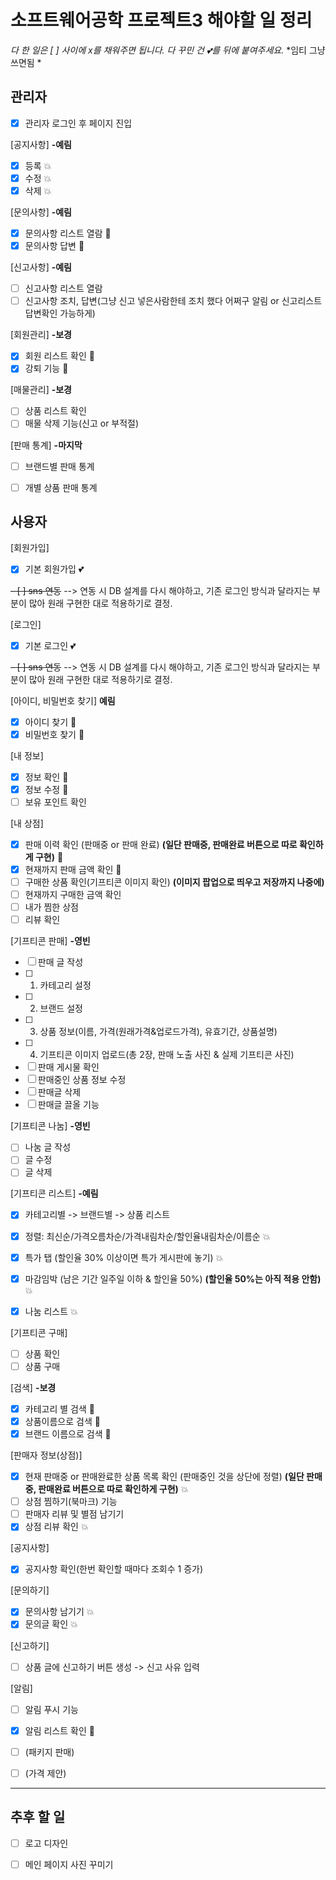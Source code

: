 # 소프트웨어공학 프로젝트3 해야할 일 정리
*다 한 일은 [ ] 사이에 x를 채워주면 됩니다.*
*다 꾸민 건 :two_hearts:를 뒤에 붙여주세요.*
*임티 그냥쓰면됨 *

## 관리자
- [x] 관리자 로그인 후 페이지 진입

[공지사항] **-예림**
- [x] 등록 :boom:
- [x] 수정 :boom:
- [x] 삭제 :boom:

[문의사항] **-예림**
- [x] 문의사항 리스트 열람 :tulip:
- [x] 문의사항 답변 :tulip:

[신고사항] **-예림**
- [ ] 신고사항 리스트 열람
- [ ] 신고사항 조치, 답변(그냥 신고 넣은사람한테 조치 했다 어쩌구 알림 or 신고리스트 답변확인 가능하게)

[회원관리] **-보경**
- [x] 회원 리스트 확인 :tulip:
- [x] 강퇴 기능 :tulip:

[매물관리] **-보경**
- [ ] 상품 리스트 확인
- [ ] 매물 삭제 기능(신고 or 부적절)

[판매 통계] **-마지막**
- [ ] 브랜드별 판매 통계
- [ ] 개별 상품 판매 통계


## 사용자
[회원가입]
- [x] 기본 회원가입 :two_hearts: 

~~- [ ] sns 연동~~ --> 연동 시 DB 설계를 다시 해야하고, 기존 로그인 방식과 달라지는 부분이 많아 원래 구현한 대로 적용하기로 결정.

[로그인]
- [x] 기본 로그인 :two_hearts:

~~- [ ] sns 연동~~ --> 연동 시 DB 설계를 다시 해야하고, 기존 로그인 방식과 달라지는 부분이 많아 원래 구현한 대로 적용하기로 결정.

[아이디, 비밀번호 찾기] **예림**
- [x] 아이디 찾기 🐳
- [x] 비밀번호 찾기 🐳

[내 정보]
- [x] 정보 확인 :hamster:
- [x] 정보 수정 :hamster:
- [ ] 보유 포인트 확인

[내 상점]
- [x] 판매 이력 확인 (판매중 or 판매 완료) **(일단 판매중, 판매완료  버튼으로 따로 확인하게 구현)** :panda_face:
- [x] 현재까지 판매 금액 확인 :panda_face:
- [ ] 구매한 상품 확인(기프티콘 이미지 확인) **(이미지 팝업으로 띄우고 저장까지 나중에)**
- [ ] 현재까지 구매한 금액 확인
- [ ] 내가 찜한 상점
- [ ] 리뷰 확인

[기프티콘 판매] **-영빈**
- [ ] 판매 글 작성
- [ ] 1) 카테고리 설정
- [ ] 2) 브랜드 설정
- [ ] 3) 상품 정보(이름, 가격(원래가격&업로드가격), 유효기간, 상품설명)
- [ ] 4) 기프티콘 이미지 업로드(총 2장, 판매 노출 사진 & 실제 기프티콘 사진)
- [ ] 판매 게시물 확인
- [ ] 판매중인 상품 정보 수정
- [ ] 판매글 삭제
- [ ] 판매글 끌올 기능

[기프티콘 나눔] **-영빈**
- [ ] 나눔 글 작성
- [ ] 글 수정
- [ ] 글 삭제

[기프티콘 리스트] **-예림**
- [x] 카테고리별 -> 브랜드별 -> 상품 리스트 
- [x] 정렬: 최신순/가격오름차순/가격내림차순/할인율내림차순/이름순 :boom:

- [x] 특가 탭 (할인율 30% 이상이면 특가 게시판에 놓기) :boom:
- [x] 마감임박 (남은 기간 일주일 이하 & 할인율 50%) **(할인율 50%는 아직 적용 안함)** :boom:
- [x] 나눔 리스트 :boom:

[기프티콘 구매]
- [ ] 상품 확인
- [ ] 상품 구매

[검색] **-보경**
- [x] 카테고리 별 검색 🦋
- [x] 상품이름으로 검색 🦋
- [x] 브랜드 이름으로 검색 🦋

[판매자 정보(상점)]
- [x] 현재 판매중 or 판매완료한 상품 목록 확인 (판매중인 것을 상단에 정렬) **(일단 판매중, 판매완료  버튼으로 따로 확인하게 구현)** :boom:
- [ ] 상점 찜하기(북마크) 기능
- [ ] 판매자 리뷰 및 별점 남기기
- [x] 상점 리뷰 확인 :boom:

[공지사항]
- [x] 공지사항 확인(한번 확인할 때마다 조회수 1 증가) 

[문의하기]
- [x] 문의사항 남기기 :boom:
- [x] 문의글 확인 :boom:

[신고하기]
- [ ] 상품 글에 신고하기 버튼 생성 -> 신고 사유 입력

[알림]
- [ ] 알림 푸시 기능
- [x] 알림 리스트 확인 🦄

- [ ] (패키지 판매)
- [ ] (가격 제안)

***
## 추후 할 일
- [ ] 로고 디자인
- [ ] 메인 페이지 사진 꾸미기

